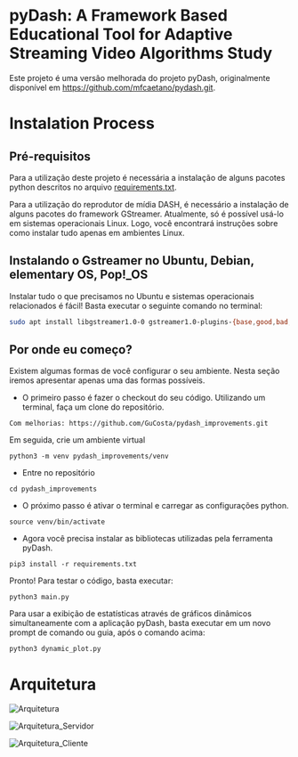 # pyDash: A Framework Based Educational Tool for Adaptive Streaming Video Algorithms Study
Este projeto é uma versão melhorada do projeto pyDash, originalmente disponível em https://github.com/mfcaetano/pydash.git.

# Instalation Process

## Pré-requisitos

Para a utilização deste projeto é necessária a instalação de alguns pacotes python descritos no arquivo [requirements.txt](requirements.txt). 

Para a utilização do reprodutor de mídia DASH, é necessário a instalação de alguns pacotes do framework GStreamer. Atualmente, só é possível usá-lo em sistemas operacionais Linux. Logo, você encontrará instruções sobre como instalar tudo apenas em ambientes Linux. 

## Instalando o Gstreamer no Ubuntu, Debian, elementary OS, Pop!_OS
Instalar tudo o que precisamos no Ubuntu e sistemas operacionais relacionados é fácil! Basta executar o seguinte comando no terminal: 

```bash
sudo apt install libgstreamer1.0-0 gstreamer1.0-plugins-{base,good,bad,ugly} gstreamer1.0-tools python3-gi gir1.2-gstreamer-1.0
```
## Por onde eu começo?

Existem algumas formas de você configurar o seu ambiente. Nesta seção iremos apresentar apenas uma das formas possíveis.

* O primeiro passo é fazer o checkout do seu código. Utilizando um terminal, faça um clone do repositório.

```
Com melhorias: https://github.com/GuCosta/pydash_improvements.git
```
Em seguida, crie um ambiente virtual

```
python3 -m venv pydash_improvements/venv
```

* Entre no repositório

```
cd pydash_improvements
```

* O próximo passo é ativar o terminal e carregar as configurações python.

```
source venv/bin/activate
```

* Agora você precisa instalar as bibliotecas utilizadas pela ferramenta pyDash.
```
pip3 install -r requirements.txt
```

Pronto! Para testar o código, basta executar:
```
python3 main.py
```

Para usar a exibição de estatísticas através de gráficos dinâmicos simultaneamente com a aplicação pyDash, basta executar em um novo prompt de comando ou guia, após o comando acima:

```
python3 dynamic_plot.py
```

# Arquitetura 

![Arquitetura](https://user-images.githubusercontent.com/4336448/98450304-85a54800-211a-11eb-93f7-fd4e60c46ed5.png)

![Arquitetura_Servidor](https://user-images.githubusercontent.com/4336448/98450354-ea60a280-211a-11eb-9fd9-1f7e1ddc1f9c.png)

![Arquitetura_Cliente](https://user-images.githubusercontent.com/4336448/98450355-ec2a6600-211a-11eb-9845-298b51f9801e.png)



